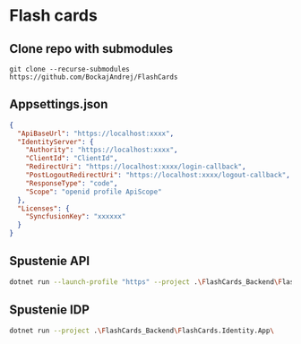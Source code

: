 ﻿# Flash cards

## Clone repo with submodules
```
git clone --recurse-submodules https://github.com/BockajAndrej/FlashCards
```

## Appsettings.json
```json
{
  "ApiBaseUrl": "https://localhost:xxxx",
  "IdentityServer": {
    "Authority": "https://localhost:xxxx",
    "ClientId": "ClientId",
    "RedirectUri": "https://localhost:xxxx/login-callback",
    "PostLogoutRedirectUri": "https://localhost:xxxx/logout-callback",
    "ResponseType": "code",
    "Scope": "openid profile ApiScope"
  },
  "Licenses": {
    "SyncfusionKey": "xxxxxx"
  }
}
```

## Spustenie API
```bash
dotnet run --launch-profile "https" --project .\FlashCards_Backend\FlashCards.Api.App\
```

## Spustenie IDP
```bash
dotnet run --project .\FlashCards_Backend\FlashCards.Identity.App\
```
